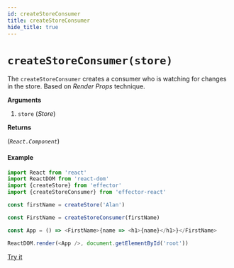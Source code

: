 ```yaml
---
id: createStoreConsumer
title: createStoreConsumer
hide_title: true
---
```


# `createStoreConsumer(store)`

The `createStoreConsumer` creates a consumer who is watching for changes in the store. Based on _Render Props_ technique.

**Arguments**

1. `store` (_Store_)

**Returns**

(_`React.Component`_)

#### Example

```js
import React from 'react'
import ReactDOM from 'react-dom'
import {createStore} from 'effector'
import {createStoreConsumer} from 'effector-react'

const firstName = createStore('Alan')

const FirstName = createStoreConsumer(firstName)

const App = () => <FirstName>{name => <h1>{name}</h1>}</FirstName>

ReactDOM.render(<App />, document.getElementById('root'))
```

[Try it](https://share.effector.dev/2cAXCcbU)

